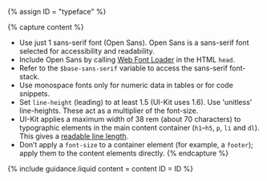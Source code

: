 {% assign ID = "typeface" %}

{% capture content %}
- Use just 1 sans-serif font (Open Sans). Open Sans is a sans-serif font selected for accessibility and readability.
- Include Open Sans by calling <a href="https://github.com/typekit/webfontloader" rel="external">Web Font Loader</a> in the HTML `head`.
- Refer to the `$base-sans-serif` variable to access the sans-serif font-stack.
- Use monospace fonts only for numeric data in tables or for code snippets.
- Set `line-height` (leading) to at least 1.5 (UI-Kit uses 1.6). Use 'unitless' line-heights. These act as a multiplier of the font-size.
- UI-Kit applies a maximum width of 38 rem (about 70 characters) to typographic elements in the main content container (`h1`–`h5`, `p`, `li` and `dl`). This gives a <a href="https://www.smashingmagazine.com/2014/09/balancing-line-length-font-size-responsive-web-design/#line-length-measure-and-readin" rel="external">readable line length</a>.
- Don’t apply a `font-size` to a container element (for example, a `footer`); apply them to the content elements directly.
{% endcapture %}

{% include guidance.liquid  content = content  ID = ID %}
